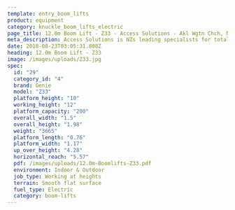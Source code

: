 ```yaml
---
template: entry_boom_lifts
product: equipment
category: knuckle_boom_lifts_electric
page_title: 12.0m Boom Lift - Z33 - Access Solutions - Akl Wgtn Chch, NZ
meta_description: Access Solutions is NZs leading specialists for total access solution equipment. 100% NZ owned & operated. Read about us - Make an enquiry today
date: 2018-08-23T03:05:31.808Z
heading: 12.0m Boom Lift - Z33
image: /images/uploads/Z33.jpg
spec:
  id: "29"
  category_id: "4"
  brand: Genie
  model: "Z33"
  platform_height: "10"
  working_height: "12"
  platform_capacity: "200"
  overall_width: "1.5"
  overall_height: "1.98"
  weight: "3665"
  platform_length: "0.76"
  platform_width: "1.17"
  up_over_height: "4.28"
  horizontal_reach: "5.57"
  pdf: /images/uploads/12.0m-Boomlifts-Z33.pdf
  environment: Indoor & Outdoor
  job_type: Working at heights
  terrain: Smooth flat surface
  fuel_type: Electric
  category: boom-lifts
---
```

